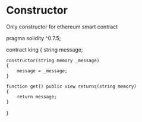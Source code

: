 # Constructor
Only constructor for ethereum smart contract

pragma solidity ^0.7.5;

contract king
{
    string message;

    constructor(string memory _message)
    {
        message = _message;
    }

    function get() public view returns(string memory)
    {
        return message;
    } 
}
